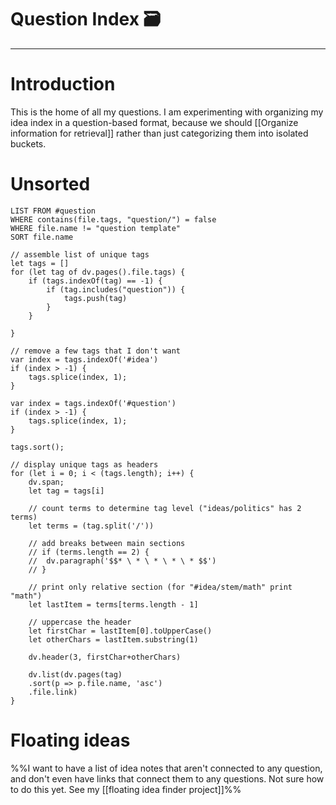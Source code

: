# Question Index 🗃

---
# Introduction
This is the home of all my questions. I am experimenting with organizing my idea index in a question-based format, because we should [[Organize information for retrieval]] rather than just categorizing them into isolated buckets. 

# Unsorted
```dataview
LIST FROM #question 
WHERE contains(file.tags, "question/") = false
WHERE file.name != "question template"
SORT file.name
```
```dataviewjs
// assemble list of unique tags
let tags = []
for (let tag of dv.pages().file.tags) {
	if (tags.indexOf(tag) == -1) {
		if (tag.includes("question")) { 
			tags.push(tag)
		} 
	} 

}

// remove a few tags that I don't want
var index = tags.indexOf('#idea')
if (index > -1) {
	tags.splice(index, 1);
}

var index = tags.indexOf('#question')
if (index > -1) {
	tags.splice(index, 1);
}

tags.sort();

// display unique tags as headers
for (let i = 0; i < (tags.length); i++) {
	dv.span;
	let tag = tags[i]

	// count terms to determine tag level ("ideas/politics" has 2 terms)
	let terms = (tag.split('/'))

	// add breaks between main sections
	// if (terms.length == 2) {
	//	dv.paragraph('$$* \ * \ * \ * \ * $$')
	// }

	// print only relative section (for "#idea/stem/math" print "math")
	let lastItem = terms[terms.length - 1]

	// uppercase the header
	let firstChar = lastItem[0].toUpperCase()
	let otherChars = lastItem.substring(1)

	dv.header(3, firstChar+otherChars)

	dv.list(dv.pages(tag)
	.sort(p => p.file.name, 'asc')
	.file.link)
}
```

# Floating ideas
%%I want to have a list of idea notes that aren't connected to any question, and don't even have links that connect them to any questions. Not sure how to do this yet. See my [[floating idea finder project]]%%

